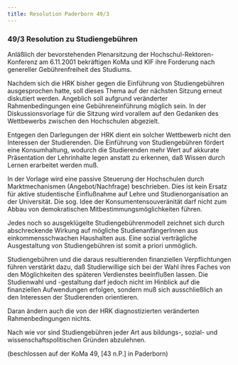 ```yaml
---
title: Resolution Paderborn 49/3
---
```


### 49/3 Resolution zu Studiengebühren

Anläßlich der bevorstehenden Plenarsitzung der Hochschul-Rektoren-Konferenz am 6.11.2001 bekräftigen KoMa und KIF ihre Forderung nach genereller Gebührenfreiheit des Studiums.

Nachdem sich die HRK bisher gegen die Einführung von Studiengebühren ausgesprochen hatte, soll dieses Thema auf der nächsten Sitzung erneut diskutiert werden. Angeblich soll aufgrund veränderter Rahmenbedingungen eine Gebühreneinführung möglich sein. In der Diskussionsvorlage für die Sitzung wird vorallem auf den Gedanken des Wettbewerbs zwischen den Hochschulen abgezielt.

Entgegen den Darlegungen der HRK dient ein solcher Wettbewerb nicht den Interessen der Studierenden. Die Einführung von Studiengebühren fördert eine Konsumhaltung, wodurch die Studierenden mehr Wert auf akkurate Präsentation der Lehrinhalte legen anstatt zu erkennen, daß Wissen durch Lernen erarbeitet werden muß.

In der Vorlage wird eine passive Steuerung der Hochschulen durch Marktmechanismen (Angebot/Nachfrage) beschrieben. Dies ist kein Ersatz für aktive studentische Einflußnahme auf Lehre und Studienorganisation an der Universität. Die sog. Idee der Konsumentensouveränität darf nicht zum Abbau von demokratischen Mitbestimmungsmöglichkeiten führen.

Jedes noch so ausgeklügelte Studiengebührenmodell zeichnet sich durch abschreckende Wirkung auf mögliche StudienanfängerInnen aus einkommensschwachen Haushalten aus. Eine sozial verträgliche Ausgestaltung von Studiengebühren ist somit a priori unmöglich.

Studiengebühren und die daraus resultierenden finanziellen Verpflichtungen führen verstärkt dazu, daß Studierwillige sich bei der Wahl ihres Faches von den Möglichkeiten des späteren Verdienstes beeinflußen lassen. Die Studienwahl und -gestaltung darf jedoch nicht im Hinblick auf die finanziellen Aufwendungen erfolgen, sondern muß sich ausschließlich an den Interessen der Studierenden orientieren.

Daran ändern auch die von der HRK diagnostizierten veränderten Rahmenbedingungen nichts.

Nach wie vor sind Studiengebühren jeder Art aus bildungs-, sozial- und wissenschaftspolitischen Gründen abzulehnen.

(beschlossen auf der KoMa 49, [43 n.P.] in Paderborn)
